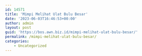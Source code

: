 ```yaml
---
id: 14571
title: 'Mimpi Melihat Ulat Bulu Besar'
date: '2023-06-03T16:46:53+00:00'
author: admin
layout: post
guid: 'https://bos.awn.biz.id/mimpi-melihat-ulat-bulu-besar/'
permalink: /mimpi-melihat-ulat-bulu-besar/
categories:
    - Uncategorized
---
```


